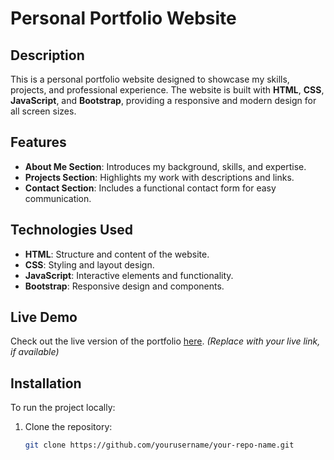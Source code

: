 # Personal Portfolio Website  

## Description  
This is a personal portfolio website designed to showcase my skills, projects, and professional experience. The website is built with **HTML**, **CSS**, **JavaScript**, and **Bootstrap**, providing a responsive and modern design for all screen sizes.  

## Features  
- **About Me Section**: Introduces my background, skills, and expertise.  
- **Projects Section**: Highlights my work with descriptions and links.  
- **Contact Section**: Includes a functional contact form for easy communication.  

## Technologies Used  
- **HTML**: Structure and content of the website.  
- **CSS**: Styling and layout design.  
- **JavaScript**: Interactive elements and functionality.  
- **Bootstrap**: Responsive design and components.  

## Live Demo  
Check out the live version of the portfolio [here](#). *(Replace with your live link, if available)*  

## Installation  
To run the project locally:  
1. Clone the repository:  
   ```bash
   git clone https://github.com/yourusername/your-repo-name.git
